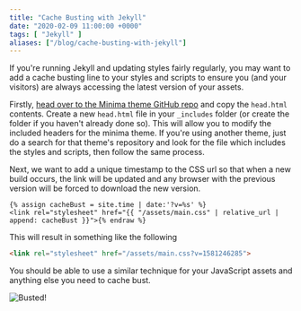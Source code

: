 ```yaml
---
title: "Cache Busting with Jekyll"
date: "2020-02-09 11:00:00 +0000"
tags: [ "Jekyll" ]
aliases: ["/blog/cache-busting-with-jekyll"]
---
```

If you're running Jekyll and updating styles fairly regularly, you may want to add a cache busting line to your styles and scripts to ensure you (and your visitors) are always accessing the latest version of your assets.

<!--more-->

Firstly, [head over to the Minima theme GitHub repo](https://github.com/jekyll/minima/blob/2.5-stable/_includes/head.html) and copy the `head.html` contents. Create a new `head.html` file in your `_includes` folder (or create the folder if you haven't already done so). This will allow you to modify the included headers for the minima theme. If you're using another theme, just do a search for that theme's repository and look for the file which includes the styles and scripts, then follow the same process.

Next, we want to add a unique timestamp to the CSS url so that when a new build occurs, the link will be updated and any browser with the previous version will be forced to download the new version.

```liquid{% raw  %}
{% assign cacheBust = site.time | date:'?v=%s' %}
<link rel="stylesheet" href="{{ "/assets/main.css" | relative_url | append: cacheBust }}">{% endraw %}
```

This will result in something like the following

```html
<link rel="stylesheet" href="/assets/main.css?v=1581246285">
```

You should be able to use a similar technique for your JavaScript assets and anything else you need to cache bust.

![Busted!](https://media.giphy.com/media/l0ExeAkpaMaEAuX5e/giphy-downsized-large.gif)
